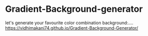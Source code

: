 # Gradient-Background-generator 

let's generate your favourite color combination background:....
https://vidhimakani74.github.io/Gradient-Background-Generator/
